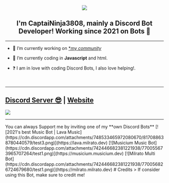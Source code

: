 <div align="center" style"border-radius:15px">
  <img src="https://discord.com/channels/955354303646814258/955354306746400816/969944004093415464" style"width: 100%;border-radius:15px">
</div>

## <div align="center">I'm CaptaiNinja3808, mainly a Discord Bot Developer! Working since 2021 on Bots 🚀</div>  
  
***

- 🔭 I’m currently working on [**my community*](https://linktr.ee/capcommunity)
  

- 🌱 I’m currently coding in **Javascript** and html.  
  

- ❓  I am in love with coding Discord Bots, I also love helping!.
  
<br/>
  
***

## [Discord Server 😎](https://discord.gg/Hgq6HB4fEE) | [Website](https://www.google.com/url?sa=i&url=https%3A%2F%2Fgiuridica.net%2Fpagina-in-manutenzione%2F&psig=AOvVaw3eypjBx0ML8MTyCsb8i3lZ&ust=1651409424650000&source=images&cd=vfe&ved=0CAwQjRxqFwoTCIi7-9Ppu_cCFQAAAAAdAAAAABAO)
<a href="https://discord.gg/Hgq6HB4fEE"><img src="https://discord.com/widget?id=874579837518483476&theme=dark"></a>

***


<!--> You can always Support me by inviting one of my **own Discord Bots**

[![2021's best Music Bot | Lava Music](https://cdn.discordapp.com/attachments/748533465972080670/817088638780440579/test3.png)](https://lava.milrato.dev)
[![Musicium Music Bot](https://cdn.discordapp.com/attachments/742446682381221938/770055673965707264/test1.png)](https://musicium.musicium.dev)
[![Milrato Multi Bot](https://cdn.discordapp.com/attachments/742446682381221938/770056826724679680/test1.png)](https://milrato.milrato.dev)

# Credits

> If consider using this Bot, make sure to credit me!

